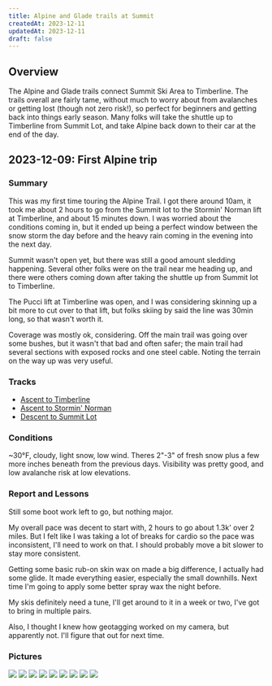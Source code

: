 ```yaml
---
title: Alpine and Glade trails at Summit
createdAt: 2023-12-11
updatedAt: 2023-12-11
draft: false
---
```

## Overview
The Alpine and Glade trails connect Summit Ski Area to Timberline.  The trails overall are fairly tame, without much to worry about from avalanches or getting lost (though not zero risk!), so perfect for beginners and getting back into things early season.  Many folks will take the shuttle up to Timberline from Summit Lot, and take Alpine back down to their car at the end of the day.

## 2023-12-09: First Alpine trip
### Summary
This was my first time touring the Alpine Trail.  I got there around 10am, it took me about 2 hours to go from the Summit lot to the Stormin' Norman lift at Timberline, and about 15 minutes down. I was worried about the conditions coming in, but it ended up being a perfect window between the snow storm the day before and the heavy rain coming in the evening into the next day.

Summit wasn't open yet, but there was still a good amount sledding happening. Several other folks were on the trail near me heading up, and there were others coming down after taking the shuttle up from Summit lot to Timberline.

The Pucci lift at Timberline was open, and I was considering skinning up a bit more to cut over to that lift, but folks skiing by said the line was 30min long, so that wasn't worth it.

Coverage was mostly ok, considering. Off the main trail was going over some bushes, but it wasn't that bad and often safer; the main trail had several sections with exposed rocks and one steel cable.  Noting the terrain on the way up was very useful.

### Tracks
- [Ascent to Timberline](/glances/markup/map.html?track=https://{{.Host}}/data/gpx/apline-glade/alpine_to_timberline_ascent_2023-12-09.gpx)
- [Ascent to Stormin' Norman](/glances/markup/map.html?track=https://{{.Host}}/data/gpx/apline-glade/alpine_to_storming_norman_ascent_2023-12-09.gpx)
- [Descent to Summit Lot](/glances/markup/map.html?track=https://{{.Host}}/data/gpx/apline-glade/stormin_norman_to_alpine_to_summit_descent_2023-12-09.gpx)

### Conditions
~30°F, cloudy, light snow, low wind.  Theres 2"-3" of fresh snow plus a few more inches beneath from the previous days. Visibility was pretty good, and low avalanche risk at low elevations.

### Report and Lessons
Still some boot work left to go, but nothing major.

My overall pace was decent to start with, 2 hours to go about 1.3k' over 2 miles.  But I felt like I was taking a lot of breaks for cardio so the pace was inconsistent, I'll need to work on that.  I should probably move a bit slower to stay more consistent.

Getting some basic rub-on skin wax on made a big difference, I actually had some glide.  It made everything easier, especially the small downhills.  Next time I'm going to apply some better spray wax the night before.

My skis definitely need a tune, I'll get around to it in a week or two, I've got to bring in multiple pairs.

Also, I thought I knew how geotagging worked on my camera, but apparently not. I'll figure that out for next time.

### Pictures
[![](/img/ski/MtHood/2023-12-09/palmer_glacier_morning_thumbnail.png)](/img/ski/MtHood/2023-12-09/palmer_glacier_morning.png "A nice morning screengrab from the Palmer Lift webcam before starting the drive")
[![](/img/ski/MtHood/2023-12-09/summit_lot_thumbnail.jpg)](/img/ski/MtHood/2023-12-09/summit_lot.jpg "Summit lot, gearing up")
[![](/img/ski/MtHood/2023-12-09/summit_lift_thumbnail.jpg)](/img/ski/MtHood/2023-12-09/summit_lift.jpg "Top of the Summit lift")
[![](/img/ski/MtHood/2023-12-09/start_of_alpine_thumbnail.jpg)](/img/ski/MtHood/2023-12-09/start_of_alpine.jpg "Snowboarder coming down after a shuttle ride at the start of the Alpine trail")
[![](/img/ski/MtHood/2023-12-09/low_workable_coverage_thumbnail.jpg)](/img/ski/MtHood/2023-12-09/low_workable_coverage.jpg "Low coverage, but workable to ski on")
[![](/img/ski/MtHood/2023-12-09/sign_back_down_thumbnail.jpg)](/img/ski/MtHood/2023-12-09/sign_back_down.jpg "The sign leading back down to Summit")
[![](/img/ski/MtHood/2023-12-09/sign_heading_up_thumbnail.jpg)](/img/ski/MtHood/2023-12-09/sign_heading_up.jpg "Getting passed at the sign marking the way to Timberline")
[![](/img/ski/MtHood/2023-12-09/timberline_thumbnail.jpg)](/img/ski/MtHood/2023-12-09/timberline.jpg "Just after entering Timberline")
[![](/img/ski/MtHood/2023-12-09/stormin_norman_thumbnail.jpg)](/img/ski/MtHood/2023-12-09/stormin_norman.jpg "A look up Stormin' Norman")